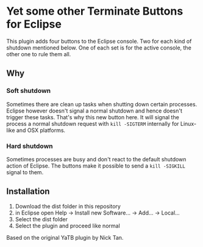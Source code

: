 Yet some other Terminate Buttons for Eclipse
====

This plugin adds four buttons to the Eclipse console. Two for each kind of shutdown mentioned below.
One of each set is for the active console, the other one to rule them all.

## Why

### Soft shutdown
Sometimes there are clean up tasks when shutting down certain processes.
Eclipse however doesn't signal a normal shutdown and hence doesn't trigger these tasks.
That's why this new button here. It will signal the process a normal shutdown request with `kill -SIGTERM` internally for Linux-like and OSX platforms.

### Hard shutdown
Sometimes processes are busy and don't react to the default shutdown action of Eclipse.
The buttons make it possible to send a `kill -SIGKILL` signal to them.

## Installation

1. Download the dist folder in this repository
2. in Eclipse open Help -> Install new Software... -> Add... -> Local...
3. Select the dist folder
4. Select the plugin and proceed like normal

Based on the original YaTB plugin by Nick Tan.
